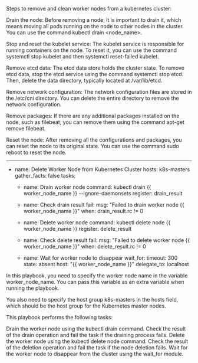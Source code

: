 Steps to remove and clean worker nodes from a kubernetes cluster:

Drain the node: Before removing a node, it is important to drain it, which means moving all pods running on the node to other nodes in the cluster. You can use the command kubectl drain <node_name>.

Stop and reset the kubelet service: The kubelet service is responsible for running containers on the node. To reset it, you can use the command systemctl stop kubelet and then systemctl reset-failed kubelet.

Remove etcd data: The etcd data store holds the cluster state. To remove etcd data, stop the etcd service using the command systemctl stop etcd. Then, delete the data directory, typically located at /var/lib/etcd.

Remove network configuration: The network configuration files are stored in the /etc/cni directory. You can delete the entire directory to remove the network configuration.

Remove packages: If there are any additional packages installed on the node, such as filebeat, you can remove them using the command apt-get remove filebeat.

Reset the node: After removing all the configurations and packages, you can reset the node to its original state. You can use the command sudo reboot to reset the node.

---
- name: Delete Worker Node from Kubernetes Cluster
  hosts: k8s-masters
  gather_facts: false
  tasks:
    - name: Drain worker node
      command: kubectl drain {{ worker_node_name }} --ignore-daemonsets
      register: drain_result

    - name: Check drain result
      fail:
        msg: "Failed to drain worker node {{ worker_node_name }}"
      when: drain_result.rc != 0

    - name: Delete worker node
      command: kubectl delete node {{ worker_node_name }}
      register: delete_result

    - name: Check delete result
      fail:
        msg: "Failed to delete worker node {{ worker_node_name }}"
      when: delete_result.rc != 0

    - name: Wait for worker node to disappear
      wait_for:
        timeout: 300
        state: absent
        host: "{{ worker_node_name }}"
      delegate_to: localhost

In this playbook, you need to specify the worker node name in the variable worker_node_name. You can pass this variable as an extra variable when running the playbook.

You also need to specify the host group k8s-masters in the hosts field, which should be the host group for the Kubernetes master nodes.

This playbook performs the following tasks:

Drain the worker node using the kubectl drain command.
Check the result of the drain operation and fail the task if the draining process fails.
Delete the worker node using the kubectl delete node command.
Check the result of the deletion operation and fail the task if the node deletion fails.
Wait for the worker node to disappear from the cluster using the wait_for module.
